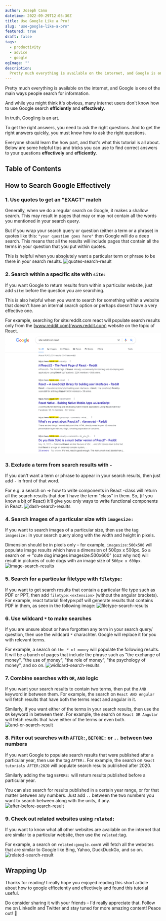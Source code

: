```yaml
---
author: Joseph Cano
datetime: 2022-09-29T12:05:30Z
title: Use Google Like a Pro!
slug: "use-google-like-a-pro"
featured: true
draft: false
tags:
  - productivity
  - advice
  - google
ogImage: ""
description:
  Pretty much everything is available on the internet, and Google is one of the main ways people search for information.
---
```


Pretty much everything is available on the internet, and Google is one of the main ways people search for information.

And while you might think it's obvious, many internet users don't know how to use Google search **efficiently** and **effectively**.

In truth, Googling is an art.

To get the right answers, you need to ask the right questions. And to get the right answers quickly, you must know how to ask the right questions.

Everyone should learn the how part, and that's what this tutorial is all about. Below are some helpful tips and tricks you can use to find correct answers to your questions **effectively** and **efficiently**.

## Table of Contents

## How to Search Google Effectively

### 1. Use quotes to get an "EXACT" match

Generally, when we do a regular search on Google, it makes a shallow search. This may result in pages that may or may not contain all the words you mentioned in your search query.

But if you wrap your search query or question (either a term or a phrase) in quotes like this: `"your question goes here"` then Google will do a deep search. This means that all the results will include pages that contain all the terms in your question that you put within quotes.

This is helpful when you absolutely want a particular term or phrase to be there in your search results.
![quotes-search-result](https://www.freecodecamp.org/news/content/images/2022/08/img1.PNG)

### 2. Search within a specific site with `site:`

If you want Google to return results from within a particular website, just add `site`: before the question you are searching.

This is also helpful when you want to search for something within a website that doesn't have an internal search option or perhaps doesn't have a very effective one.

For example, searching for site:reddit.com react will populate search results only from the [www.reddit.com](www.reddit.com) website on the topic of React.
![site-search-result](https://raw.githubusercontent.com/Jcanotorr06/images/main/blog_posts/use-google-like-a-pro/img-2.png)

### 3. Exclude a term from search results with `-`

If you don't want a term or phrase to appear in your search results, then just add `-` in front of that word.

For e.g. a search on => how to write components in React -class will return all the search results that don't have the term "class" in them. So, (if you know a bit of React) it'll give you only ways to write functional components in React.
![dash-search-results](https://www.freecodecamp.org/news/content/images/2022/08/img3.PNG)

### 4. Search images of a particular size with `imagesize:`

If you want to search images of a particular size, then use the tag `imagesize:` in your search query along with the width and height in pixels.

Dimension should be in pixels only – for example, `imagesize:500x500` will populate image results which have a dimension of 500px x 500px. So a search on => "cute dog images imagesize:500x600" (coz why not) will result in pictures of cute dogs with an image size of `500px x 600px`.
![image-search-results](https://www.freecodecamp.org/news/content/images/2022/08/img4.PNG)

### 5. Search for a particular filetype with `filetype:`

If you want to get search results that contain a particular file type such as PDF or PPT, then add `filetype:<extension>` (without the angular brackets). For example, react tutorial filetype:pdf will generate results that contains PDF in them, as seen in the following image:
![filetype-search-results](https://www.freecodecamp.org/news/content/images/2022/08/img5.PNG)

### 6. Use wildcard `*` to make searches

If you are unsure about or have forgotten any term in your search query/ question, then use the wildcard `*` charachter. Google will replace it for you with relevant terms.

For example, a search on `the * of money` will populate the following results. It will be a bunch of pages that include the phrase such as "the exchange of money", "the use of money", "the role of money", "the psychology of money", and so on.
![widlcard-search-results](https://www.freecodecamp.org/news/content/images/2022/08/img6.PNG)

### 7. Combine searches with ``OR``, ``AND`` logic

If you want your search results to contain two terms, then put the ``AND`` keyword in between them. For example, the search on ``React AND Angular`` will fetch results that have both the terms react and angular in it.

Similarly, if you want either of the terms in your search results, then use the ``OR`` keyword in between them. For example, the search on ``React OR Angular`` will fetch results that have either of the terms or even both.
![and-or-search-result](https://www.freecodecamp.org/news/content/images/2022/08/img7.PNG)

### 8. Filter out searches with ``AFTER:``, ``BEFORE:`` or ``..`` between two numbers

If you want Google to populate search results that were published after a particular year, then use the tag ``AFTER:``. For example, the search on ``React tutorials AFTER:2020`` will populate search results published after 2020.

Similarly adding the tag ``BEFORE:`` will return results published before a particular year.

You can also search for results published in a certain year range, or for that matter between any numbers. Just add ``..`` between the two numbers you want to search between along with the units, if any.
![after-before-search-result](https://www.freecodecamp.org/news/content/images/2022/08/img8.PNG)

### 9. Check out related websites using ``related:``

If you want to know what all other websites are available on the internet that are similar to a particular website, then use the ``related:``tag.

For example, a search on ``related:google.com``m will fetch all the websites that are similar to Google like Bing, Yahoo, DuckDuckGo, and so on.
![related-search-result](https://www.freecodecamp.org/news/content/images/2022/08/img9.PNG)

## Wrapping Up

Thanks for reading! I really hope you enjoyed reading this short article about how to google efficeiently and effectively and found this tutorial useful.

Do consider sharing it with your friends – I'd really appreciate that. Follow me on LinkedIn and Twitter and stay tuned for more amazing content! Peace out! 🖖
